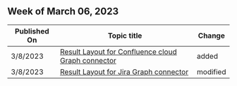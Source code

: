 <!-- This file is generated automatically each week. Changes made to this file will be overwritten.-->



## Week of March 06, 2023


| Published On |Topic title | Change |
|------|------------|--------|
| 3/8/2023 | [Result Layout for Confluence cloud Graph connector](/MicrosoftSearch/confluence-cloud-connector-result-layout) | added |
| 3/8/2023 | [Result Layout for Jira Graph connector](/MicrosoftSearch/jira-connector-result-layout) | modified |
